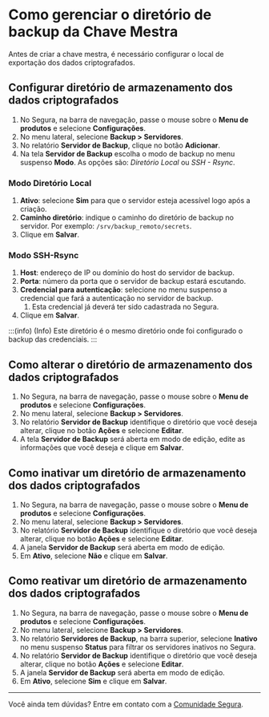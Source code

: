 # Como gerenciar o diretório de backup da Chave Mestra

Antes de criar a chave mestra, é necessário configurar o local de exportação dos dados criptografados.

## Configurar diretório de armazenamento dos dados criptografados

1. No Segura, na barra de navegação, passe o mouse sobre o **Menu de produtos** e selecione **Configurações**.  
2. No menu lateral, selecione **Backup > Servidores**.  
3. No relatório **Servidor de Backup**, clique no botão **Adicionar**.  
4. Na tela **Servidor de Backup** escolha o modo de backup no menu suspenso **Modo**. As opções são: *Diretório Local* ou *SSH \- Rsync*.  

### Modo Diretório Local

1. **Ativo**: selecione **Sim** para que o servidor esteja acessível logo após a criação.
2. **Caminho diretório**: indique o caminho do diretório de backup no servidor. Por exemplo: `/srv/backup_remoto/secrets`.  
3. Clique em **Salvar**.

### Modo SSH-Rsync

1. **Host**: endereço de IP ou domínio do host do servidor de backup.  
2. **Porta**: número da porta que o servidor de backup estará escutando.  
3. **Credencial para autenticação**: selecione no menu suspenso a credencial que fará a autenticação no servidor de backup.  
   1. Esta credencial já deverá ter sido cadastrada no Segura.  
4. Clique em **Salvar**.

:::(info) (Info)
Este diretório é o mesmo diretório onde foi configurado o backup das credenciais.
:::

## Como alterar o diretório de armazenamento dos dados criptografados

1. No Segura, na barra de navegação, passe o mouse sobre o **Menu de produtos** e selecione **Configurações**.  
2. No menu lateral, selecione **Backup > Servidores**. 
3. No relatório **Servidor de Backup** identifique o diretório que você deseja alterar, clique no botão **Ações** e selecione **Editar**.  
4. A tela **Servidor de Backup** será aberta em modo de edição, edite as informações que você deseja e clique em **Salvar**.

## Como inativar um diretório de armazenamento dos dados criptografados

1. No Segura, na barra de navegação, passe o mouse sobre o **Menu de produtos** e selecione **Configurações**.  
2. No menu lateral, selecione **Backup > Servidores**. 
3. No relatório **Servidor de Backup** identifique o diretório que você deseja alterar, clique no botão **Ações** e selecione **Editar**.  
5. A janela **Servidor de Backup** será aberta em modo de edição.  
6. Em **Ativo**, selecione **Não** e clique em **Salvar**.

## Como reativar um diretório de armazenamento dos dados criptografados

1. No Segura, na barra de navegação, passe o mouse sobre o **Menu de produtos** e selecione **Configurações**.  
2. No menu lateral, selecione **Backup > Servidores**. 
3. No relatório **Servidores de Backup**, na barra superior, selecione **Inativo** no menu suspenso **Status** para filtrar os servidores inativos no Segura.  
4. No relatório **Servidor de Backup** identifique o diretório que você deseja alterar, clique no botão **Ações** e selecione **Editar**. 
7. A janela **Servidor de Backup** será aberta em modo de edição.  
8. Em **Ativo**, selecione **Sim** e clique em **Salvar**.

---

Você ainda tem dúvidas? Entre em contato com a [Comunidade Segura](https://community.Segura.io/).  